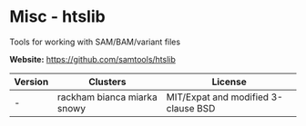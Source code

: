 # Misc - htslib

Tools for working with SAM/BAM/variant files



**Website:** <https://github.com/samtools/htslib>

| Version | Clusters | License |
| ------- | -------- | ------- |
| - | rackham bianca miarka snowy | MIT/Expat and modified 3-clause BSD |
